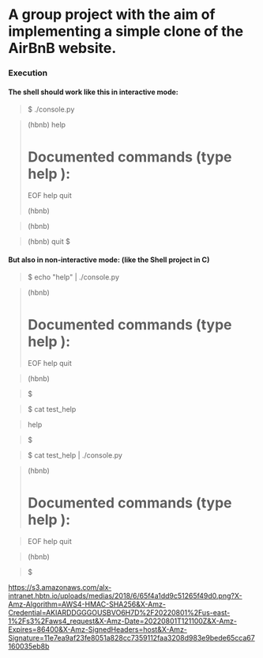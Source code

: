 # A group project with the aim of implementing a simple clone of the AirBnB website.

### Execution
#### The shell should work like this in interactive mode:
> $ ./console.py

> (hbnb) help
> 
> Documented commands (type help <topic>):
> ========================================
>  EOF  help  quit
>
> (hbnb)

> (hbnb)

> (hbnb) quit
> $

#### But also in non-interactive mode: (like the Shell project in C)
> $ echo "help" | ./console.py

> (hbnb)
> 
> Documented commands (type help <topic>):
> ========================================
> EOF  help  quit

> (hbnb) 

> $

> $ cat test_help

> help

> $

> $ cat test_help | ./console.py

> (hbnb)
> 
> Documented commands (type help <topic>):
> ========================================

> EOF  help  quit

> (hbnb) 

> $

https://s3.amazonaws.com/alx-intranet.hbtn.io/uploads/medias/2018/6/65f4a1dd9c51265f49d0.png?X-Amz-Algorithm=AWS4-HMAC-SHA256&X-Amz-Credential=AKIARDDGGGOUSBVO6H7D%2F20220801%2Fus-east-1%2Fs3%2Faws4_request&X-Amz-Date=20220801T121100Z&X-Amz-Expires=86400&X-Amz-SignedHeaders=host&X-Amz-Signature=11e7ea9af23fe8051a828cc7359112faa3208d983e9bede65cca67160035eb8b
 

 
 

 
